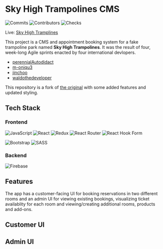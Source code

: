 # Sky High Trampolines CMS

![Commits](https://badgen.net/github/commits/perennialautodidact/skyhigh-trampolines/main)
![Contributors](https://badgen.net//github/contributors/scott-coates-org/group-project-team-sapphire)
![Checks](https://badgen.net/github/checks/perennialautodidact/skyhigh-trampolines/main)

Live: [Sky High Tramplines](https://skyhigh-trampolines.firebaseapp.com)

This project is a CMS and appointment booking system for a fake trampoline park named **Sky High Trampolines**. It was the result of four, week-long Agile sprints enacted by four international devlopers.

- [perennialAutodidact](https://github.com/perennialAutodidact)
- [m-oniqu3](https://github.com/m-oniqu3)
- [jinchoo](https://github.com/jinchoo)
- [waldothedeveloper](https://github.com/waldothedeveloper)

This repository is a fork of [the original](https://github.com/Scott-Coates-Org/group-project-team-sapphire/) with some added features and updated styling.

## Tech Stack

### Frontend

![JavaScript](https://img.shields.io/badge/javascript-%23323330.svg?style=for-the-badge&logo=javascript&logoColor=%23F7DF1E)
![React](https://img.shields.io/badge/react-%2320232a.svg?style=for-the-badge&logo=react&logoColor=%2361DAFB)
![Redux](https://img.shields.io/badge/redux-%23593d88.svg?style=for-the-badge&logo=redux&logoColor=white)
![React Router](https://img.shields.io/badge/React_Router-CA4245?style=for-the-badge&logo=react-router&logoColor=white)
![React Hook Form](https://img.shields.io/badge/React%20Hook%20Form-%23EC5990.svg?style=for-the-badge&logo=reacthookform&logoColor=white)

![Bootstrap](https://img.shields.io/badge/bootstrap-%23563D7C.svg?style=for-the-badge&logo=bootstrap&logoColor=white)
![SASS](https://img.shields.io/badge/SASS-hotpink.svg?style=for-the-badge&logo=SASS&logoColor=white)

### Backend

![Firebase](https://img.shields.io/badge/firebase-%23039BE5.svg?style=for-the-badge&logo=firebase)

## Features

The app has a customer-facing UI for booking reservations in two different rooms and an admin UI for viewing existing bookings, visualizing ticket availablity for each room and viewing/creating additional rooms, products and add-ons.

## Customer UI

## Admin UI
